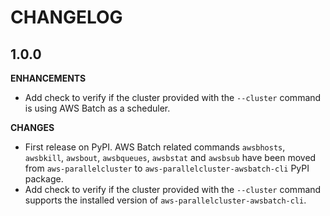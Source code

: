 CHANGELOG
=========

1.0.0
------

**ENHANCEMENTS**

- Add check to verify if the cluster provided with the `--cluster` command is using AWS Batch as a scheduler.

**CHANGES**

- First release on PyPI. AWS Batch related commands `awsbhosts`, `awsbkill`, `awsbout`, `awsbqueues`, `awsbstat` 
  and `awsbsub` have been moved from `aws-parallelcluster` to `aws-parallelcluster-awsbatch-cli` PyPI package.
- Add check to verify if the cluster provided with the `--cluster` command supports the installed version of
  `aws-parallelcluster-awsbatch-cli`.
